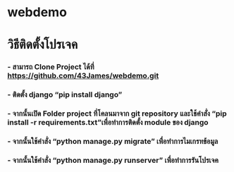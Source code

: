 # webdemo
# วิธีติดตั้งโปรเจค
### - สามารถ Clone Project ได้ที่ https://github.com/43James/webdemo.git
### - ติดตั้ง django “pip install django”
### - จากนั้นเปิด Folder project ที่โคลนมาจาก git repository และใช้คำสั่ง “pip install -r requirements.txt”เพื่อทำการติดตั้ง module ของ django
### - จากนั้นใช้คำสั่ง “python manage.py migrate” เพื่อทำการไมเกรทข้อมูล
### - จากนั้นใช้คำสั่ง “python manage.py runserver” เพื่อทำการรันโปรเจค
